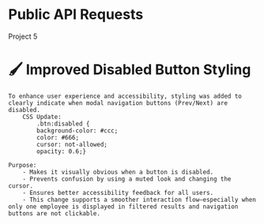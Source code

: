 # Public API Requests
Project 5


# 🖌️ Improved Disabled Button Styling

    To enhance user experience and accessibility, styling was added to clearly indicate when modal navigation buttons (Prev/Next) are disabled.
        CSS Update:
            .btn:disabled {
            background-color: #ccc;
            color: #666;
            cursor: not-allowed;
            opacity: 0.6;}
            
    Purpose:
        - Makes it visually obvious when a button is disabled.
        - Prevents confusion by using a muted look and changing the cursor.
        - Ensures better accessibility feedback for all users.
        - This change supports a smoother interaction flow—especially when only one employee is displayed in filtered results and navigation buttons are not clickable.